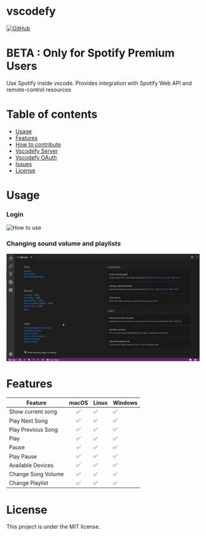 # vscodefy

[![GitHub](https://img.shields.io/github/license/mashape/apistatus.svg)](https://github.com/iagolaguna/vscodefy)

# BETA : **Only for Spotify Premium Users**
Use Spotify inside vscode. Provides integration with Spotify Web API and remote-control resources

# Table of contents
* [Usage](#usage)
* [Features](#features)
* [How to contribute](#howtocontribute)
* [Vscodefy Server](https://github.com/iagolaguna/vscodefy-server)
* [Vscodefy OAuth](https://github.com/iagolaguna/vscodefy-oauth)
* [Issues](#issues)
* [License](#license)

# Usage
### Login
![How to use](/assets/usage.gif)

### Changing sound volume and playlists
![Changing volume and playlist](/assets/sound_and_playlists.gif)

# Features

| Feature                      | macOS         | Linux                        | Windows                      |
| ---------------------------- |:-------------:| :--------------------------- | :--------------------------- |
| Show current song            | ✅            | ✅                            | ✅                            |
| Play Next Song               | ✅            | ✅                            | ✅                            |
| Play Previous Song           | ✅            | ✅                            | ✅                            |
| Play                         | ✅            | ✅                            | ✅                            |
| Pause                        | ✅            | ✅                            | ✅                            |
| Play Pause                   | ✅            | ✅                            | ✅                            |
| Available Devices            | ✅            | ✅                            | ✅                            |
| Change Song Volume           | ✅            | ✅                            | ✅                            |
| Change Playlist              | ✅            | ✅                            | ✅                            |

# License

This project is under the MIT license.
